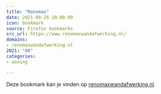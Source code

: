 ```yaml
---
title: "Renomax"
date: 2021-08-26 18:00:09
icon: bookmark
source: Firefox bookmarks
src_url: https://www.renomaxwandafwerking.nl/
domains:
- renomaxwandafwerking.nl
2021: "08"
categories:
- woning

---
```

Deze bookmark kan je vinden op [renomaxwandafwerking.nl](https://www.renomaxwandafwerking.nl/).
